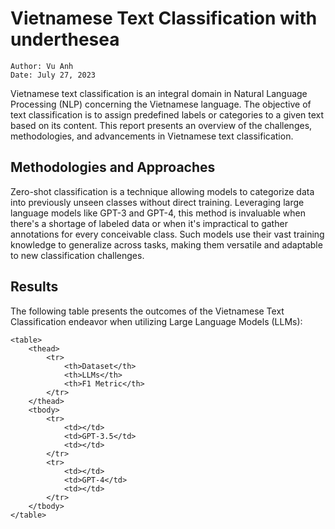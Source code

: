 # Vietnamese Text Classification with underthesea

```
Author: Vu Anh
Date: July 27, 2023
```

Vietnamese text classification is an integral domain in Natural Language Processing (NLP) concerning the Vietnamese language. The objective of text classification is to assign predefined labels or categories to a given text based on its content. This report presents an overview of the challenges, methodologies, and advancements in Vietnamese text classification.

## Methodologies and Approaches

Zero-shot classification is a technique allowing models to categorize data into previously unseen classes without direct training. Leveraging large language models like GPT-3 and GPT-4, this method is invaluable when there's a shortage of labeled data or when it's impractical to gather annotations for every conceivable class. Such models use their vast training knowledge to generalize across tasks, making them versatile and adaptable to new classification challenges.

## Results

The following table presents the outcomes of the Vietnamese Text Classification endeavor when utilizing Large Language Models (LLMs):

```
<table>
    <thead>
        <tr>
            <th>Dataset</th>
            <th>LLMs</th>
            <th>F1 Metric</th>
        </tr>
    </thead>
    <tbody>
        <tr>
            <td></td>
            <td>GPT-3.5</td>
            <td></td>
        </tr>
        <tr>
            <td></td>
            <td>GPT-4</td>
            <td></td>
        </tr>
    </tbody>
</table>
```

